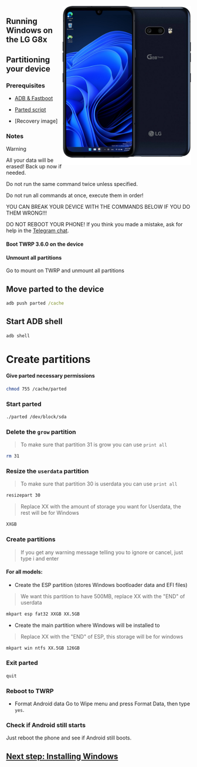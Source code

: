  <img align="right" src="https://github.com/Icesito68/Port-Windows-11-Lg-G8x/blob/Lg-G8x/mh2lm.png" width="350" alt="Windows 11 Running On A Lg G8x">


## Running Windows on the LG G8x

## Partitioning your device

### Prerequisites
- [ADB & Fastboot](https://developer.android.com/studio/releases/platform-tools)
  
- [Parted script]()
  
- [Recovery image]

### Notes
> [!WARNING]  
> All your data will be erased! Back up now if needed.
> 
> Do not run the same command twice unless specified.
>  
> Do not run all commands at once, execute them in order!
>
> YOU CAN BREAK YOUR DEVICE WITH THE COMMANDS BELOW IF YOU DO THEM WRONG!!!
>
> DO NOT REBOOT YOUR PHONE! If you think you made a mistake, ask for help in the [Telegram chat]([https://t.me/WinOnF1](https://t.me/winong8x)).

#### Boot TWRP 3.6.0 on the device


#### Unmount all partitions
Go to mount on TWRP and unmount all partitions

## Move parted to the device
```cmd
adb push parted /cache
```

## Start ADB shell
```cmd
adb shell
```

# Create partitions
#### Give parted necessary permissions
```sh
chmod 755 /cache/parted
```


### Start parted
```sh
./parted /dev/block/sda
```

### Delete the `grow` partition
>To make sure that partition 31 is grow you can use
>  `print all`
```sh
rm 31
```

### Resize the `userdata` partition
>To make sure that partition 30 is userdata you can use
>  `print all`
```sh
resizepart 30
```
>Replace XX with the amount of storage you want for Userdata, the rest will be for Windows
```sh
XXGB
```

### Create partitions
> If you get any warning message telling you to ignore or cancel, just type i and enter

#### For all models:

- Create the ESP partition (stores Windows bootloader data and EFI files)
>We want this partition to have 500MB, replace XX with the "END" of userdata
```sh
mkpart esp fat32 XXGB XX.5GB
```

- Create the main partition where Windows will be installed to
> Replace XX with the "END" of ESP, this storage will be for windows
```sh
mkpart win ntfs XX.5GB 126GB
```

### Exit parted
```sh
quit
```

### Reboot to TWRP

- Format Android data
Go to Wipe menu and press Format Data, then type `yes`.

### Check if Android still starts
Just reboot the phone and see if Android still boots.


## [Next step: Installing Windows](https://github.com/Icesito68/Port-Windows-11-Lg-G8x/blob/main/guide/English/2-Instalation.md)
